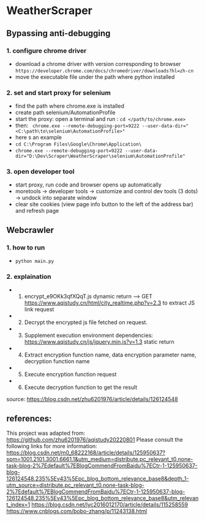 # WeatherScraper
## Bypassing anti-debugging 
### 1. configure chrome driver
   - download a chrome driver with version corresponding to browser ```https://developer.chrome.com/docs/chromedriver/downloads?hl=zh-cn```
   - move the executable file under the path where python installed

### 2. set and start proxy for selenium
- find the path where chrome.exe is installed
- create path selenium/AutomationProfile
- start the proxy: open a terminal and run :
  `cd </path/to/chrome.exe>`
- then:
  ` chrome.exe --remote-debugging-port=9222 --user-data-dir="<C:\path\to\selenium\AutomationProfile>"`
- here s an example
-  `cd C:\Program Files\Google\Chrome\Application\`
-  ` chrome.exe --remote-debugging-port=9222 --user-data-dir="D:\Dev\Scraper\WeatherScraper\selenium\AutomationProfile" `

### 3. open developer tool
- start proxy, run code and browser opens up automatically
- moretools -> developer tools -> customize and control dev tools (3 dots) -> undock into separate window
- clear site cookies (view page info button to the left of the address bar) and refresh page

## Webcrawler
### 1. how to run
- `python main.py`
### 2. explaination
- 1. encrypt_e9OKk3qfXQqT.js dynamic return --> GET https://www.aqistudy.cn/html/city_realtime.php?v=2.3 to extract JS link request
- 2. Decrypt the encrypted js file fetched on request.
- 3. Supplement execution environment dependencies: https://www.aqistudy.cn/js/jquery.min.js?v=1.3 static return
- 4. Extract encryption function name, data encryption parameter name, decryption function name
- 5. Execute encryption function request
- 6. Execute decryption function to get the result
  
source: https://blog.csdn.net/zhu6201976/article/details/126124548


## references:
This project was adapted from:
https://github.com/zhu6201976/aqistudy20220801
Please consult the following links for more information:
https://blog.csdn.net/m0_68222168/article/details/125950637?spm=1001.2101.3001.6661.1&utm_medium=distribute.pc_relevant_t0.none-task-blog-2%7Edefault%7EBlogCommendFromBaidu%7ECtr-1-125950637-blog-126124548.235%5Ev43%5Epc_blog_bottom_relevance_base8&depth_1-utm_source=distribute.pc_relevant_t0.none-task-blog-2%7Edefault%7EBlogCommendFromBaidu%7ECtr-1-125950637-blog-126124548.235%5Ev43%5Epc_blog_bottom_relevance_base8&utm_relevant_index=1
https://blog.csdn.net/lyc2016012170/article/details/115258559
https://www.cnblogs.com/bobo-zhang/p/11243138.html


   
